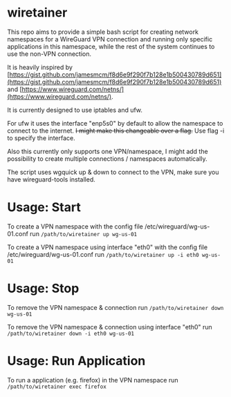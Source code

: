 # wiretainer
This repo aims to provide a simple bash script for creating network namespaces for a WireGuard VPN connection and running only specific applications in this namespace, while the rest of the system continues to use the non-VPN connection.

It is heavily inspired by [https://gist.github.com/jamesmcm/f8d6e9f290f7b128e1b500430789d651](https://gist.github.com/jamesmcm/f8d6e9f290f7b128e1b500430789d651) and [https://www.wireguard.com/netns/](https://www.wireguard.com/netns/).

It is currently designed to use iptables and ufw.

For ufw it uses the interface "enp5s0" by default to allow the namespace to connect to the internet. ~~I might make this changeable over a flag.~~ Use flag -i to specify the interface.

Also this currently only supports one VPN/namespace, I might add the possibility to create multiple connections / namespaces automatically.

The script uses wgquick up & down to connect to the VPN, make sure you have wireguard-tools installed.

# Usage: Start
To create a VPN namespace with the config file /etc/wireguard/wg-us-01.conf run ```/path/to/wiretainer up wg-us-01```

To create a VPN namespace using interface "eth0" with the config file /etc/wireguard/wg-us-01.conf run ```/path/to/wiretainer up -i eth0 wg-us-01```

# Usage: Stop
To remove the VPN namespace & connection run ```/path/to/wiretainer down wg-us-01```

To remove the VPN namespace & connection using interface "eth0" run ```/path/to/wiretainer down -i eth0 wg-us-01```

# Usage: Run Application
To run a application (e.g. firefox) in the VPN namespace run ```/path/to/wiretainer exec firefox```
